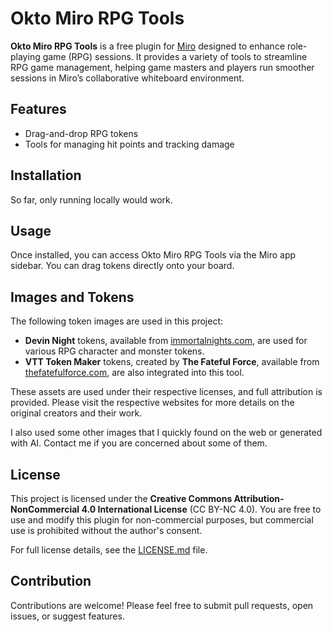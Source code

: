 # Okto Miro RPG Tools

**Okto Miro RPG Tools** is a free plugin for [Miro](https://miro.com/) designed to enhance role-playing game (RPG)
sessions. It provides a variety of tools to streamline RPG game management, helping game masters and players run
smoother sessions in Miro’s collaborative whiteboard environment.

## Features

- Drag-and-drop RPG tokens
- Tools for managing hit points and tracking damage

## Installation

So far, only running locally would work.

<!--
1. Open your Miro board.
2. Go to the Miro marketplace and search for "Okto Miro RPG Tools."
3. Click on the plugin and hit "Install" to add it to your board.
-->

## Usage

Once installed, you can access Okto Miro RPG Tools via the Miro app sidebar. You can drag tokens directly onto your
board.

## Images and Tokens

The following token images are used in this project:

- **Devin Night** tokens, available from [immortalnights.com](https://immortalnights.com), are used for various RPG
  character and monster tokens.
- **VTT Token Maker** tokens, created by **The Fateful Force**, available
  from [thefatefulforce.com](https://thefatefulforce.com), are also integrated into this tool.

These assets are used under their respective licenses, and full attribution is provided. Please visit the respective
websites for more details on the original creators and their work.

I also used some other images that I quickly found on the web or generated with AI. Contact me if you are concerned about some of them.

## License

This project is licensed under the **Creative Commons Attribution-NonCommercial 4.0 International License** (CC BY-NC
4.0). You are free to use and modify this plugin for non-commercial purposes, but commercial use is prohibited without
the author's consent.

For full license details, see the [LICENSE.md](./LICENSE.md) file.

## Contribution

Contributions are welcome! Please feel free to submit pull requests, open issues, or suggest features.
